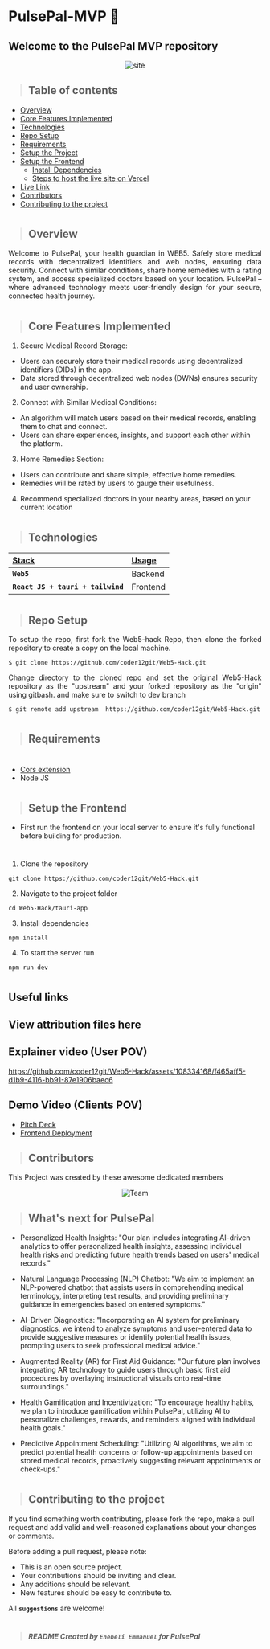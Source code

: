 # PulsePal-MVP  🌟

## Welcome to the PulsePal MVP repository

<p align="center" width="100%">
  <img src="https://github.com/coder12git/Web5-Hack/assets/58889001/7c2389e3-4897-40e7-920f-7d21fc437264" alt="site"/>
</p>

> ## Table of contents
- [Overview](#overview)
- [Core Features Implemented](#core-features-implemented)
- [Technologies](#technologies)
- [Repo Setup](#repo-setup)
- [Requirements](#requirements)
- [Setup the Project](#setup-the-project)
- [Setup the Frontend](#setup-the-frontend)
  - [Install Dependencies](#install-dependencies)
  - [Steps to host the live site on Vercel](#steps-to-host-the-live-site-on-vercel)
- [Live Link](#live-link)
- [Contributors](#contributors)
- [Contributing to the project](#contributing-to-the-project)
#
> ## Overview
<p align="justify">
Welcome to PulsePal, your health guardian in WEB5. Safely store medical records with decentralized identifiers and web nodes, ensuring data security. Connect with similar conditions, share home remedies with a rating system, and access specialized doctors based on your location. PulsePal – where advanced technology meets user-friendly design for your secure, connected health journey.
</p>



#
> ## Core Features Implemented

1. Secure Medical Record Storage:
- Users can securely store their medical records using decentralized identifiers (DIDs) in the app.
- Data stored through decentralized web nodes (DWNs) ensures security and user ownership.

2. Connect with Similar Medical Conditions:
- An algorithm will match users based on their medical records, enabling them to chat and connect.
- Users can share experiences, insights, and support each other within the platform.

3. Home Remedies Section:
- Users can contribute and share simple, effective home remedies.
- Remedies will be rated by users to gauge their usefulness.

4. Recommend specialized doctors in your nearby areas, based on your current location



</p>

#
> ## Technologies
| <b><u>Stack</u></b> | <b><u>Usage</u></b> |
| :------------------ | :------------------ |
| **`Web5`**      | Backend     |
| **`React JS + tauri + tailwind`**      | Frontend |

#
> ## Repo Setup

<p align="justify">
To setup the repo, first fork the Web5-hack Repo, then clone the forked repository to create a copy on the local machine.
</p>

    $ git clone https://github.com/coder12git/Web5-Hack.git

<p align="justify">
Change directory to the cloned repo and set the original Web5-Hack repository as the "upstream" and your forked repository as the "origin" using gitbash. and make sure to switch to dev branch
</p>

    $ git remote add upstream  https://github.com/coder12git/Web5-Hack.git

#

> ## Requirements
#
- [Cors extension](https://chromewebstore.google.com/detail/allow-cors-access-control/lhobafahddgcelffkeicbaginigeejlf) 
- Node JS

#
> ## Setup the Frontend
- First run the frontend on your local server to ensure it's fully functional before building for production.
#
1. Clone the repository

```
git clone https://github.com/coder12git/Web5-Hack.git
```

2. Navigate to the project folder

```
cd Web5-Hack/tauri-app
```

3. Install dependencies

```
npm install
```

4. To start the server run

```
npm run dev
```


# 

## Useful links

## View attribution files here



## Explainer video (User POV)



https://github.com/coder12git/Web5-Hack/assets/108334168/f465aff5-d1b9-4116-bb91-87e1906baec6



## Demo Video (Clients POV)




- [Pitch Deck](https://github.com/coder12git/Web5-Hack/files/13853501/PULSEPal.pdf)
- [Frontend Deployment](https://web5-hack-413v.vercel.app/#/)



> ## Contributors

This Project was created by these awesome dedicated members

<p align="center" width="100%">
  <img src="https://github.com/coder12git/Web5-Hack/assets/58889001/aaa8b1bc-e2e5-486b-a17c-3ce00d77a4d8" alt="Team"/>
</p>


> ## What's next for PulsePal

- Personalized Health Insights: "Our plan includes integrating AI-driven analytics to offer personalized health insights, assessing individual health risks and predicting future health trends based on users' medical records."

- Natural Language Processing (NLP) Chatbot: "We aim to implement an NLP-powered chatbot that assists users in comprehending medical terminology, interpreting test results, and providing preliminary guidance in emergencies based on entered symptoms."

- AI-Driven Diagnostics: "Incorporating an AI system for preliminary diagnostics, we intend to analyze symptoms and user-entered data to provide suggestive measures or identify potential health issues, prompting users to seek professional medical advice."

- Augmented Reality (AR) for First Aid Guidance: "Our future plan involves integrating AR technology to guide users through basic first aid procedures by overlaying instructional visuals onto real-time surroundings."

- Health Gamification and Incentivization: "To encourage healthy habits, we plan to introduce gamification within PulsePal, utilizing AI to personalize challenges, rewards, and reminders aligned with individual health goals."

- Predictive Appointment Scheduling: "Utilizing AI algorithms, we aim to predict potential health concerns or follow-up appointments based on stored medical records, proactively suggesting relevant appointments or check-ups."


#
> ## Contributing to the project

If you find something worth contributing, please fork the repo, make a pull request and add valid and well-reasoned explanations about your changes or comments.

Before adding a pull request, please note:

- This is an open source project.
- Your contributions should be inviting and clear.
- Any additions should be relevant.
- New features should be easy to contribute to.

All **`suggestions`** are welcome!
#
> ##### README Created by `Enebeli Emmanuel` for PulsePal
